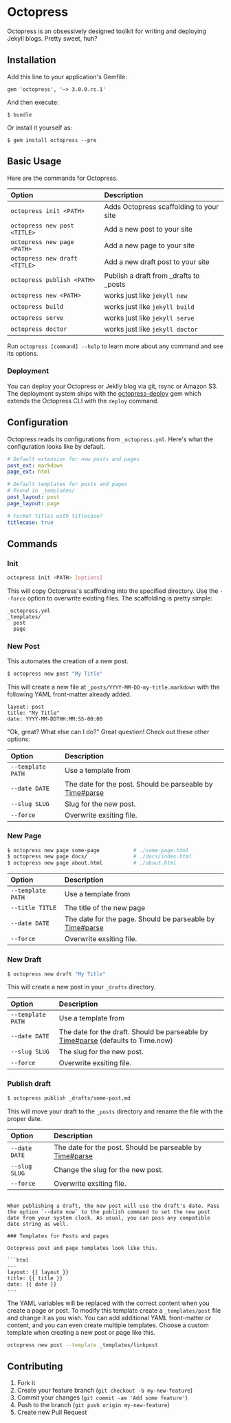 # Octopress

Octopress is an obsessively designed toolkit for writing and deploying Jekyll
blogs. Pretty sweet, huh?

## Installation

Add this line to your application's Gemfile:

    gem 'octopress', '~> 3.0.0.rc.1'

And then execute:

    $ bundle

Or install it yourself as:

    $ gem install octopress --pre

## Basic Usage

Here are the commands for Octopress.

| Option                          | Description                               |
|:--------------------------------|:------------------------------------------|
| `octopress init <PATH>`         |  Adds Octopress scaffolding to your site  |
| `octopress new post <TITLE>`    |  Add a new post to your site              |
| `octopress new page <PATH>`     |  Add a new page to your site              |
| `octopress new draft <TITLE>`   |  Add a new draft post to your site        |
| `octopress publish <PATH>`      |  Publish a draft from _drafts to _posts   |
| `octopress new <PATH>`          |  works just like `jekyll new`             |
| `octopress build`               |  works just like `jekyll build`           |
| `octopress serve`               |  works just like `jekyll serve`           |
| `octopress doctor`              |  works just like `jekyll doctor`          |

Run `octopress [command] --help` to learn more about any command and see its options.

### Deployment

You can deploy your Octopress or Jeklly blog via git, rsync or Amazon S3. The deployment system ships with the [octopress-deploy][] gem which extends the Octopress CLI with the `deploy` command.

[octopress-deploy]: https://github.com/octopress/deploy

## Configuration

Octopress reads its configurations from `_octopress.yml`. Here's what the configuration looks like by default.

```yaml
# Default extension for new posts and pages
post_ext: markdown
page_ext: html

# Default templates for posts and pages
# Found in _templates/
post_layout: post
page_layout: page

# Format titles with titlecase?
titlecase: true
```

## Commands

### Init


```sh
octopress init <PATH> [options]
```

This will copy Octopress's scaffolding into the specified directory. Use the `--force` option to overwrite existing files. The scaffolding is pretty simple:

```
_octopress.yml
_templates/
  post
  page
```

### New Post

This automates the creation of a new post.

```bash
$ octopress new post "My Title"
```

This will create a new file at `_posts/YYYY-MM-DD-my-title.markdown` with the following YAML front-matter already added.

```
layout: post
title: "My Title"
date: YYYY-MM-DDTHH:MM:SS-00:00
```

"Ok, great? What else can I do?" Great question! Check out these other options:

| Option               | Description                             |
|:---------------------|:----------------------------------------|
| `--template PATH`    | Use a template from <path>              |
| `--date DATE`        | The date for the post. Should be parseable by [Time#parse](http://ruby-doc.org/stdlib-2.1.0/libdoc/time/rdoc/Time.html#method-i-parse) |
| `--slug SLUG`        | Slug for the new post.                  |
| `--force`            | Overwrite exsiting file.                |

### New Page

```sh
$ octopress new page some-page           # ./some-page.html
$ octopress new page docs/               # ./docs/index.html
$ octopress new page about.html          # ./about.html
```

| Option               | Description                             |
|:---------------------|:----------------------------------------|
| `--template PATH`    | Use a template from <path>              |
| `--title TITLE`      | The title of the new page               |
| `--date DATE`        | The date for the page. Should be parseable by [Time#parse](http://ruby-doc.org/stdlib-2.1.0/libdoc/time/rdoc/Time.html#method-i-parse) |
| `--force`            | Overwrite exsiting file.                |

### New Draft

```bash
$ octopress new draft "My Title"
```

This will create a new post in your `_drafts` directory.

| Option             | Description                               |
|:-------------------|:------------------------------------------|
| `--template PATH`    | Use a template from <path>              |
| `--date DATE`      | The date for the draft. Should be parseable by [Time#parse](http://ruby-doc.org/stdlib-2.1.0/libdoc/time/rdoc/Time.html#method-i-parse) (defaults to Time.now) |
| `--slug SLUG`      | The slug for the new post.                |
| `--force`          | Overwrite exsiting file.                  |

### Publish draft

```bash
$ octopress publish _drafts/some-post.md
```

This will move your draft to the `_posts` directory and rename the file with the proper date.

| Option             | Description                               |
|:-------------------|:------------------------------------------|
| `--date DATE`      | The date for the post. Should be parseable by [Time#parse](http://ruby-doc.org/stdlib-2.1.0/libdoc/time/rdoc/Time.html#method-i-parse) |
| `--slug SLUG`      | Change the slug for the new post.         |
| `--force`          | Overwrite exsiting file.                  |
```

When publishing a draft, the new post will use the draft's date. Pass the option `--date now` to the publish command to set the new post date from your system clock. As usual, you can pass any compatible date string as well.

### Templates for Posts and pages

Octopress post and page templates look like this.

```html
---
layout: {{ layout }}
title: {{ title }}
date: {{ date }}
---

```

The YAML variables will be replaced with the correct content when you create a page or post. To modify this template create a `_templates/post` file and change it as you wish. You can add additional YAML front-matter or content, and you can even create multiple templates. Choose a custom template when creating a new post or page like this.

```sh
octopress new post --template _templates/linkpost
```

## Contributing

1. Fork it
2. Create your feature branch (`git checkout -b my-new-feature`)
3. Commit your changes (`git commit -am 'Add some feature'`)
4. Push to the branch (`git push origin my-new-feature`)
5. Create new Pull Request
